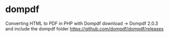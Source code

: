 # dompdf
Converting HTML to PDF in PHP with Dompdf
download -> Dompdf 2.0.3 and include the dompdf folder
https://github.com/dompdf/dompdf/releases
